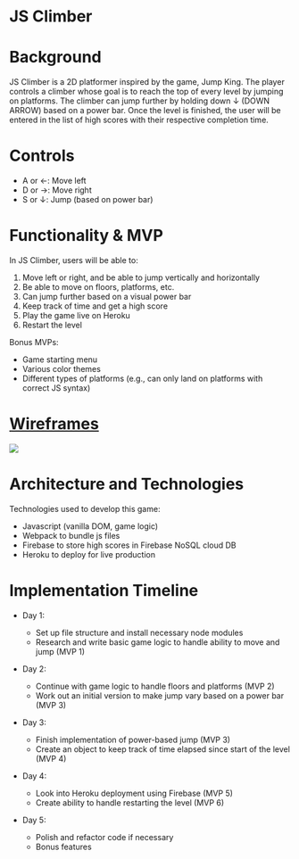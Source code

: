 # JS Climber


# Background
JS Climber is a 2D platformer inspired by the game, Jump King. The player controls a climber whose goal is to reach the top of every level by jumping on platforms. The climber can jump further by holding down ↓ (DOWN ARROW) based on a power bar. Once the level is finished, the user will be entered in the list of high scores with their respective completion time.

# Controls
- A or ←: Move left
- D or →: Move right
- S or ↓: Jump (based on power bar)

# Functionality & MVP
In JS Climber, users will be able to:
1. Move left or right, and be able to jump vertically and horizontally
2. Be able to move on floors, platforms, etc.
3. Can jump further based on a visual power bar
4. Keep track of time and get a high score
5. Play the game live on Heroku
6. Restart the level

Bonus MVPs:
- Game starting menu
- Various color themes
- Different types of platforms (e.g., can only land on platforms with correct JS syntax)

# <a href="https://wireframe.cc/4kg83U">Wireframes</a>
<img src="https://i.ibb.co/RSZzsXY/wireframe.png" />

# Architecture and Technologies
Technologies used to develop this game:
- Javascript (vanilla DOM, game logic)
- Webpack to bundle js files
- Firebase to store high scores in Firebase NoSQL cloud DB
- Heroku to deploy for live production

# Implementation Timeline
- Day 1: 
  - Set up file structure and install necessary node modules
  - Research and write basic game logic to handle ability to move and jump (MVP 1)
  
- Day 2:
  - Continue with game logic to handle floors and platforms (MVP 2)
  - Work out an initial version to make jump vary based on a power bar (MVP 3)
  
- Day 3:
  - Finish implementation of power-based jump (MVP 3)
  - Create an object to keep track of time elapsed since start of the level (MVP 4)
  
- Day 4:
  - Look into Heroku deployment using Firebase (MVP 5)
  - Create ability to handle restarting the level (MVP 6)
  
- Day 5:
  - Polish and refactor code if necessary
  - Bonus features
